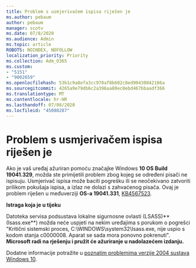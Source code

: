 ```yaml
---
title: Problem s usmjerivačem ispisa riješen je
ms.author: pebaum
author: pebaum
manager: scotv
ms.date: 07/8/2020
ms.audience: Admin
ms.topic: article
ROBOTS: NOINDEX, NOFOLLOW
localization_priority: Priority
ms.collection: Adm_O365
ms.custom:
- "5151"
- "9002659"
ms.openlocfilehash: 53b1c9a8efa3cc978af8b602c8ed90430042186a
ms.sourcegitcommit: 4265a9e79db6c2a396aa80ec0ebd467bbaadf366
ms.translationtype: MT
ms.contentlocale: hr-HR
ms.lasthandoff: 07/08/2020
ms.locfileid: "45088287"
---
```

# <a name="print-spooler-issue-is-resolved"></a>Problem s usmjerivačem ispisa riješen je

Ako je vaš uređaj ažuriran pomoću značajke Windows **10 OS Build 19041.329**, možda ste primijetili problem zbog kojeg se određeni pisači ne ispisuju. Usmjerivač ispisa može baciti pogrešku ili se neočekivano zatvoriti prilikom pokušaja ispisa, a izlaz ne dolazi s zahvaćenog pisača. Ovaj je problem riješen u međuverziji **OS-a 19041.331**, [KB4567523](https://support.microsoft.com/help/4567523/windows-10-update-kb4567523).  

**Istraga koja je u tijeku**

Datoteka servisa podsustava lokalne sigurnosne ovlasti (LSASS)** (Isass.exe**) možda neće uspjeti na nekim uređajima s porukom o pogrešci "Kritični sistemski proces, C:\WINDOWS\system32\Isass.exe, nije uspio s kodom stanja c0000008. Aparat se sada mora ponovno pokrenuti".  **Microsoft radi na rješenju i pružit će ažuriranje u nadolazećem izdanju.**

Dodatne informacije potražite u [poznatim problemima verzije 2004 sustava Windows 10](https://docs.microsoft.com/windows/release-information/status-windows-10-2004#442msgdesc).